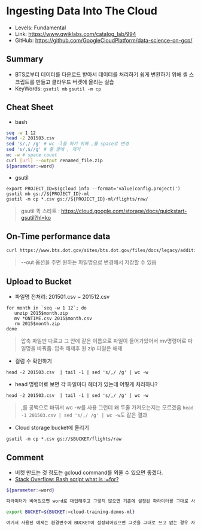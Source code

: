 # Ingesting Data Into The Cloud
- Levels: Fundamental
- Link: https://www.qwiklabs.com/catalog_lab/994
- GitHub: https://github.com/GoogleCloudPlatform/data-science-on-gcp/

## Summary
- BTS로부터 데이터를 다운로드 받아서 데이터를 처리하기 쉽게 변환하기 위해 셸 스크립트를 만들고 클라우드 버켓에 올리는 실습
- KeyWords: `gsutil mb` `gsutil -m cp`

## Cheat Sheet
- bash
~~~bash
seq -w 1 12
head -2 201503.csv
sed 's/,/ /g' # wc -l을 하기 위해 ,를 space로 변경
sed 's/,$//g' # 줄 끝에 , 제거
wc -w # space count
curl [url] --output renamed_file.zip
${parameter:=word}
~~~
- gsutil
~~~
export PROJECT_ID=$(gcloud info --format='value(config.project)')
gsutil mb gs://${PROJECT_ID}-ml
gsutil -m cp *.csv gs://${PROJECT_ID}-ml/flights/raw/
~~~
> gsutil 퀵 스타트 : https://cloud.google.com/storage/docs/quickstart-gsutil?hl=ko

## On-Time performance data
~~~bash
curl https://www.bts.dot.gov/sites/bts.dot.gov/files/docs/legacy/additional-attachment-files/ONTIME.TD.201501.REL02.04APR2015.zip --output data.zip
~~~
> --out 옵션을 주면 원하는 파일명으로 변경해서 저장할 수 있음

## Upload to Bucket
- 파일명 전처리: 201501.csv ~ 201512.csv
~~~
for month in `seq -w 1 12`; do
   unzip 2015$month.zip
   mv *ONTIME.csv 2015$month.csv
   rm 2015$month.zip
done
~~~
> 압축 파일만 다르고 그 안에 같은 이름으로 파일이 들어가있어서 mv명령어로 파일명을 바꿔줌. 압축 해제후 원 zip 파일은 해제
- 컬럼 수 확인하기
~~~
head -2 201503.csv  | tail -1 | sed 's/,/ /g' | wc -w
~~~

- head 명령어로 보면 각 파일마다 헤더가 있는데 어떻게 처리하나? 
~~~
head -2 201503.csv  | tail -1 | sed 's/,/ /g' | wc -w
~~~
> ,를 공백으로 바꿔서 wc -w를 사용
> 그런데 왜 두줄 가져오는지는 모르겠음 `head -1 201503.csv | sed 's/,/ /g' | wc -w`도 같은 결과
- Cloud storage bucket에 올리기
~~~
gsutil -m cp *.csv gs://$BUCKET/flights/raw
~~~

## Comment
- 버켓 만드는 것 정도는 gcloud command를 외울 수 있으면 좋겠다.
- [Stack Overflow: Bash script what is :=for?](https://stackoverflow.com/questions/1064280/bash-script-what-is-for)
~~~bash
${parameter:=word}

파라미터가 비어있으면 word로 대입해주고 그렇지 않으면 기존에 설정된 파라미터를 그대로 사용 

export BUCKET=${BUCKET:=cloud-training-demos-ml}

여기서 사용된 예제는 환경변수에 BUCKET이 설정되어있으면 그것을 그대로 쓰고 없는 경우 자동으로 cloud-training-demos-ml로 세팅됨
~~~